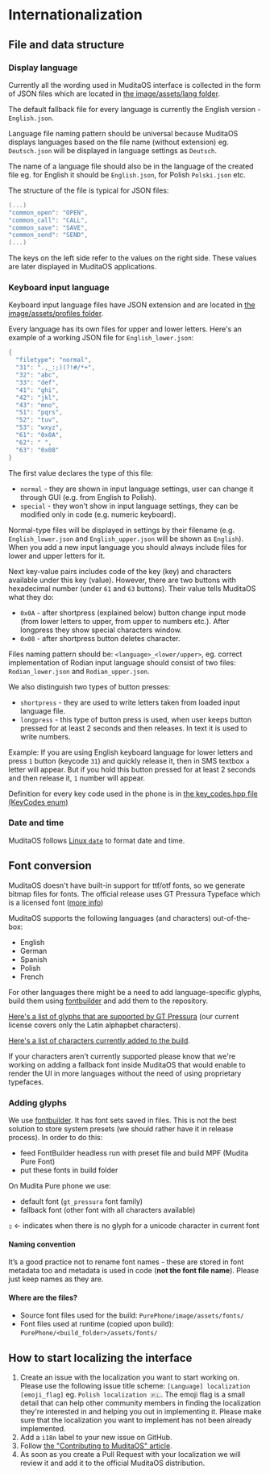 # Internationalization

## File and data structure

### Display language
Currently all the wording used in MuditaOS interface is collected in the form of JSON files which are located in [the image/assets/lang folder](../image/assets/lang/).

The default fallback file for every language is currently the English version - `English.json`.

Language file naming pattern should be universal because MuditaOS displays languages based on the file name (without extension) eg. `Deutsch.json` will be displayed in language settings as `Deutsch`.

The name of a language file should also be in the language of the created file eg. for English it should be `English.json`, for Polish `Polski.json` etc.

The structure of the file is typical for JSON files:
```c++
(...)
"common_open": "OPEN",
"common_call": "CALL",
"common_save": "SAVE",
"common_send": "SEND",
(...)
```
The keys on the left side refer to the values on the right side. These values are later displayed in MuditaOS applications.

### Keyboard input language

Keyboard input language files have JSON extension and are located in [the image/assets/profiles folder](../image/assets/profiles/).

Every language has its own files for upper and lower letters. Here's an example of a working JSON file for `English_lower.json`:
```c++
{
  "filetype": "normal",
  "31": ".,_:;)(?!#/*+",
  "32": "abc",
  "33": "def",
  "41": "ghi",
  "42": "jkl",
  "43": "mno",
  "51": "pqrs",
  "52": "tuv",
  "53": "wxyz",
  "61": "0x0A",
  "62": " ",
  "63": "0x08"
}
```
The first value declares the type of this file:
- `normal` - they are shown in input language settings, user can change it through GUI (e.g. from English to Polish).
- `special` - they won't show in input language settings, they can be modified only in code (e.g. numeric keyboard).

Normal-type files will be displayed in settings by their filename (e.g. `English_lower.json` and `English_upper.json` will be shown as `English`). When you add a new input language you should always include files for lower and upper letters for it.

Next key-value pairs includes code of the key (key) and characters available under this key (value). However, there are two buttons with hexadecimal number (under `61` and `63` buttons). Their value tells MuditaOS what they do:
- `0x0A` - after shortpress (explained below) button change input mode (from lower letters to upper, from upper to numbers etc.). After longpress they show special characters window.
- `0x08` - after shortpress button deletes character.

Files naming pattern should be: `<language>_<lower/upper>`, eg. correct implementation of Rodian input language should consist of two files: `Rodian_lower.json` and `Rodian_upper.json`.

We also distinguish two types of button presses:
- `shortpress` - they are used to write letters taken from loaded input language file.
- `longpress` - this type of button press is used, when user keeps button pressed for at least 2 seconds and then releases. In text it is used to write numbers.

Example: If you are using English keyboard language for lower letters and press `1` button (keycode `31`) and quickly release it, then in SMS textbox `a` letter will appear. But if you hold this button pressed for at least 2 seconds and then release it, `1` number will appear.

Definition for every key code used in the phone is in [the key_codes.hpp file (KeyCodes enum)](../module-bsp/bsp/keyboard/key_codes.hpp)

### Date and time

MuditaOS follows [Linux `date`](https://man7.org/linux/man-pages/man1/date.1.html) to format date and time.

## Font conversion

MuditaOS doesn't have built-in support for ttf/otf fonts, so we generate bitmap files for fonts. The official release uses GT Pressura Typeface which is a licensed font ([more info](../LICENSE.md))

MuditaOS supports the following languages (and characters) out-of-the-box:

- English
- German 
- Spanish 
- Polish
- French

For other languages there might be a need to add language-specific glyphs, build them using [fontbuilder](https://github.com/mudita/fontbuilder) and add them to the repository.

[Here's a list of glyphs that are supported by GT Pressura](https://www.grillitype.com/api/storage/app/uploads/public/5b6/c52/16b/5b6c5216b40a8675629257.pdf) (our current license covers only the Latin alphapbet characters).

[Here's a list of characters currently added to the build](https://github.com/mudita/fontbuilder/blob/master/charset.txt).

If your characters aren't currently supported please know that we're working on adding a fallback font inside MuditaOS that would enable to render the UI in more languages without the need of using proprietary typefaces.

### Adding glyphs

We use [fontbuilder](https://github.com/mudita/fontbuilder). It has font sets saved in files. This is not the best solution to store system presets (we should rather have it in release process). In order to do this:

- feed FontBuilder headless run with preset file and build MPF (Mudita Pure Font)
- put these fonts in build folder

On Mudita Pure phone we use:

- default font (`gt_pressura` font family)
- fallback font (other font with all characters available)

`▯` ← indicates when there is no glyph for a unicode character in current font

#### Naming convention

It’s a good practice not to rename font names - these are stored in font metadata too and metadata is used in code (**not the font file name**). Please just keep names as they are.

#### Where are the files?

- Source font files used for the build: `PurePhone/image/assets/fonts/`
- Font files used at runtime (copied upon build): `PurePhone/<build_folder>/assets/fonts/`

## How to start localizing the interface

1. Create an issue with the localization you want to start working on. Please use the following issue title scheme: `[Language] localization [emoji_flag]` eg. `Polish localization 🇵🇱`. The emoji flag is a small detail that can help other community members in finding the localization they're interested in and helping you out in implementing it. Please make sure that the localization you want to implement has not been already implemented.
2. Add a `i18n` label to your new issue on GitHub.
3. Follow [the "Contributing to MuditaOS" article](../CONTRIBUTING.md).
4. As soon as you create a Pull Request with your localization we will review it and add it to the official MuditaOS distribution.
